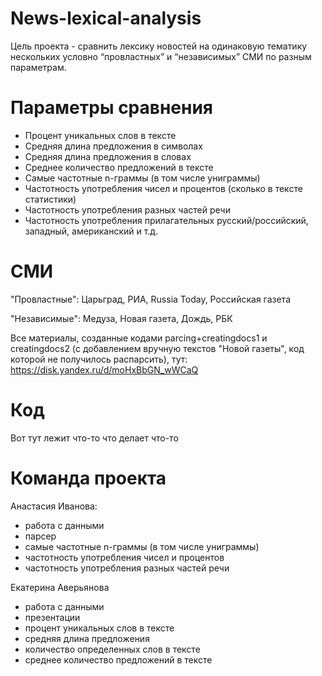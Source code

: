 # News-lexical-analysis
Цель проекта - сравнить лексику новостей на одинаковую тематику нескольких условно “провластных” и “независимых” СМИ по разным параметрам.

# Параметры сравнения
- Процент уникальных слов в тексте
- Средняя длина предложения в символах 
- Средняя длина предложения в словах
- Среднее количество предложений в тексте
- Самые частотные n-граммы (в том числе униграммы)
- Частотность употребления чисел и процентов (сколько в тексте статистики)
- Частотность употребления разных частей речи
- Частотность употребления прилагательных русский/российский, западный, американский и т.д.

# СМИ
"Провластные": Царьград, РИА, Russia Today, Российская газета

"Независимые": Медуза, Новая газета, Дождь, РБК

Все материалы, созданные кодами parcing+creatingdocs1 и creatingdocs2 (с добавлением вручную текстов "Новой газеты", код которой не получилось распарсить), тут: https://disk.yandex.ru/d/moHxBbGN_wWCaQ

# Код
Вот тут лежит что-то что делает что-то

# Команда проекта
Анастасия Иванова: 
- работа с данными
- парсер
- самые частотные n-граммы (в том числе униграммы)
- частотность употребления чисел и процентов
- частотность употребления разных частей речи

Екатерина Аверьянова 
- работа с данными 
- презентации 
- процент уникальных слов в тексте 
- средняя длина предложения 
- количество определенных слов в тексте 
- среднее количество предложений в тексте


